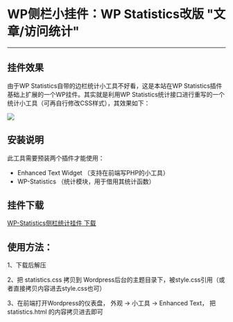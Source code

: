# WP侧栏小挂件：WP Statistics改版 "文章/访问统计"

------

## 挂件效果

由于WP Statistics自带的边栏统计小工具不好看，这是本站在WP Statistics插件基础上扩展的一个WP挂件。其实就是利用WP Statistics统计接口进行重写的一个统计小工具（可再自行修改CSS样式），其效果如下：

![](/res/img/article/20180726/01.png)



## 安装说明

此工具需要预装两个插件才能使用：

- Enhanced Text Widget   （支持在前端写PHP的小工具）
- WP-Statistics     （统计模块，用于借用其统计函数）




## 挂件下载


<a class="download" href="http://download.csdn.net/download/lyy289065406/10484948" target="_blank"><i class="fa fa-cloud-download"></i>WP-Statistics侧栏统计挂件 下载</a>



## 使用方法：

1、下载后解压

2、把 statistics.css 拷贝到 Wordpress后台的主题目录下，被style.css引用（或者直接拷贝内容进去style.css也可）

3、在前端打开Wordpress的仪表盘， 外观 -> 小工具 -> Enhanced Text， 把 statistics.html 的内容拷贝进去即可


